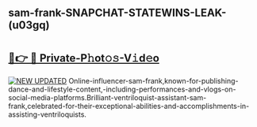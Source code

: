 ## sam-frank-SNAPCHAT-STATEWINS-LEAK-(u03gq)


# <h2><a href="https://mediaupload.pro?-20M">🔗👉 🔴 Private-P𝚑ot𝚘𝚜-V𝚒d𝚎o</a></h2>

[![NEW UPDATED](https://i.imgur.com/0qMVB7G.gif)](https://mediaupload.pro?-20M)
Online-influencer-sam-frank,known-for-publishing-dance-and-lifestyle-content,-including-performances-and-vlogs-on-social-media-platforms.Brilliant-ventriloquist-assistant-sam-frank,celebrated-for-their-exceptional-abilities-and-accomplishments-in-assisting-ventriloquists.  